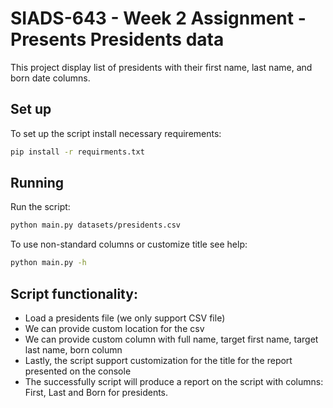 # SIADS-643 - Week 2 Assignment - Presents Presidents data

This project display list of presidents with their first name, last name, and born date columns.

## Set up

To set up the script install necessary requirements:

```bash
pip install -r requirments.txt
```

## Running

Run the script:

```bash
python main.py datasets/presidents.csv
```

To use non-standard columns or customize title see help:

```bash
python main.py -h
```

## Script functionality:

- Load a presidents file (we only support CSV file)
- We can provide custom location for the csv
- We can provide custom column with full name, target first name, target last name, born column
- Lastly, the script support customization for the title for the report presented on the console
- The successfully script will produce a report on the script with columns: First, Last and Born for presidents.
